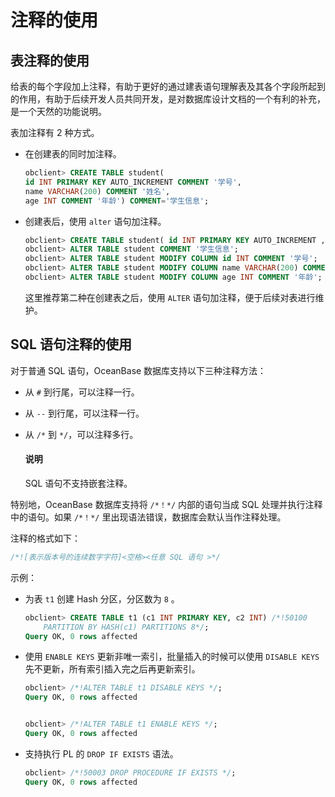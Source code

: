 # 注释的使用

## 表注释的使用

给表的每个字段加上注释，有助于更好的通过建表语句理解表及其各个字段所起到的作用，有助于后续开发人员共同开发，是对数据库设计文档的一个有利的补充，是一个天然的功能说明。

表加注释有 2 种方式。

* 在创建表的同时加注释。

  ```sql
  obclient> CREATE TABLE student(
  id INT PRIMARY KEY AUTO_INCREMENT COMMENT '学号',
  name VARCHAR(200) COMMENT '姓名',
  age INT COMMENT '年龄') COMMENT='学生信息';
  ```

* 创建表后，使用 `alter` 语句加注释。

  ```sql
  obclient> CREATE TABLE student( id INT PRIMARY KEY AUTO_INCREMENT , name VARCHAR(200) , age INT);
  obclient> ALTER TABLE student COMMENT '学生信息';
  obclient> ALTER TABLE student MODIFY COLUMN id INT COMMENT '学号';
  obclient> ALTER TABLE student MODIFY COLUMN name VARCHAR(200) COMMENT '姓名';
  obclient> ALTER TABLE student MODIFY COLUMN age INT COMMENT '年龄';
  ```

  这里推荐第二种在创建表之后，使用 `ALTER` 语句加注释，便于后续对表进行维护。
  
## SQL 语句注释的使用

对于普通 SQL 语句，OceanBase 数据库支持以下三种注释方法：

* 从 `#` 到行尾，可以注释一行。

* 从 `--` 到行尾，可以注释一行。

* 从 `/*` 到 `*/`，可以注释多行。

  <main id="notice" type='explain'>
    <h4>说明</h4>
    <p>SQL 语句不支持嵌套注释。</p>
  </main>

特别地，OceanBase 数据库支持将 `/*！*/` 内部的语句当成 SQL 处理并执行注释中的语句。如果 `/*！*/` 里出现语法错误，数据库会默认当作注释处理。

注释的格式如下：

```sql
/*![表示版本号的连续数字字符]<空格><任意 SQL 语句 >*/
```

示例：

* 为表 `t1` 创建 Hash 分区，分区数为 `8` 。

  ```sql
  obclient> CREATE TABLE t1 (c1 INT PRIMARY KEY, c2 INT) /*!50100 
      PARTITION BY HASH(c1) PARTITIONS 8*/;
  Query OK, 0 rows affected
  ```

* 使用 `ENABLE KEYS` 更新非唯一索引，批量插入的时候可以使用 `DISABLE KEYS` 先不更新，所有索引插入完之后再更新索引。

  ```sql
  obclient> /*!ALTER TABLE t1 DISABLE KEYS */;
  Query OK, 0 rows affected 
  
  
  obclient> /*!ALTER TABLE t1 ENABLE KEYS */;
  Query OK, 0 rows affected
  ```

* 支持执行 PL 的 `DROP IF EXISTS` 语法。

  ```sql
  obclient> /*!50003 DROP PROCEDURE IF EXISTS */;
  Query OK, 0 rows affected 
  ```
